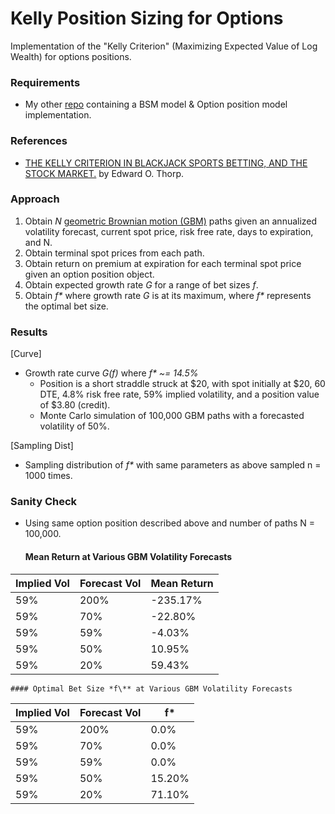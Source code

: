 # Kelly Position Sizing for Options
Implementation of the "Kelly Criterion" (Maximizing Expected Value of Log Wealth) for options positions. 

### Requirements
- My other [repo](https://github.com/liamfayle/Black-Scholes-Merton "repo") containing a BSM model & Option position model implementation.

### References
- [THE KELLY CRITERION IN BLACKJACK SPORTS BETTING, AND THE STOCK MARKET.](http://www.eecs.harvard.edu/cs286r/courses/fall12/papers/Thorpe_KellyCriterion2007.pdf "THE KELLY CRITERION IN BLACKJACK SPORTS BETTING, AND THE STOCK MARKET") by Edward O. Thorp.

### Approach
1. Obtain *N*  [geometric Brownian motion (GBM)](https://en.wikipedia.org/wiki/Geometric_Brownian_motion "geometric Brownian motion (GBM)") paths given an annualized volatility forecast, current spot price, risk free rate, days to expiration, and N. 
2. Obtain terminal spot prices from each path.
3. Obtain return on premium at expiration for each terminal spot price given an option position object.
4. Obtain expected growth rate *G* for a range of bet sizes *f*.
5. Obtain *f\** where growth rate *G* is at its maximum, where *f\** represents the optimal bet size.

### Results
[Curve]
- Growth rate curve *G(f)* where *f\* ~= 14.5%*
	- Position is a short straddle struck at $20, with spot initially at $20, 60 DTE, 4.8% risk free rate, 59% implied volatility, and a position value of $3.80 (credit). 
	- Monte Carlo simulation of 100,000 GBM paths with a forecasted volatility of 50%.

[Sampling Dist]
- Sampling distribution of *f\** with same parameters as above sampled n = 1000 times.

### Sanity Check
- Using same option position described above and number of paths N = 100,000.
	#### Mean Return at Various GBM Volatility Forecasts
| Implied Vol | Forecast Vol | Mean Return |
| ------------ | ------------ | ------------ |
| 59% | 200% |-235.17% |
| 59% | 70% | -22.80% |
| 59% | 59% | -4.03% |
| 59% | 50% | 10.95% |
| 59% | 20% | 59.43% |

	#### Optimal Bet Size *f\** at Various GBM Volatility Forecasts
| Implied Vol | Forecast Vol | f\* |
| ------------ | ------------ | ------------ |
| 59% | 200% | 0.0% |
| 59% | 70% | 0.0% |
| 59% | 59% | 0.0% |
| 59% | 50% | 15.20% |
| 59% | 20% | 71.10% |

